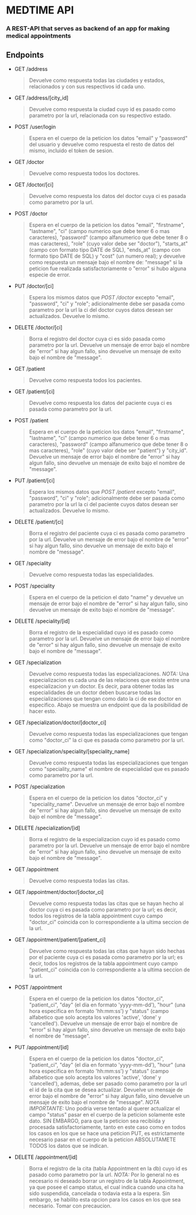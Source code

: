 
# MEDTIME API

### A REST-API that serves as backend of an app for making medical appointments

## Endpoints

- GET /address
	> Devuelve como respuesta todas las ciudades y estados, relacionados y 
	> con sus respectivos id cada uno.
- GET /address/[city_id]
	> Devuelve como respuesta la ciudad cuyo id es pasado como parametro 
	> por la url, relacionada con su respectivo estado.
- POST /user/login
	> Espera en el cuerpo de la peticion los datos "email" y "password" del usuario
	> y devuelve como respuesta el resto de datos del mismo, incluido
	> el token de sesion.
- GET /doctor
	> Devuelve como respuesta todos los doctores.
- GET /doctor/[ci]
	> Devuelve como respuesta los datos del doctor
	> cuya ci es pasada como parametro por la url.
- POST /doctor
	> Espera en el cuerpo de la peticion los datos "email", "firstname",
	> "lastname", "ci" (campo numerico que debe tener 6 o mas caracteres),
	> "password" (campo alfanumerico que debe tener 8 o mas caracteres),
	> "role" (cuyo valor debe ser "doctor"), "starts_at" (campo con formato
	> tipo DATE de SQL), "ends_at" (campo con formato tipo DATE de SQL) y
	> "cost" (un numero real); y devuelve como respuesta un mensaje bajo
	> el nombre de: "message" si la peticion fue realizada satisfactoriamente o
	> "error" si hubo alguna especie de error.
- PUT /doctor/[ci]
	> Espera los mismos datos que *POST /doctor* excepto "email",
	> "password", "ci" y "role"; adicionalmente debe ser pasada 
	> como parametro por la url la ci del doctor cuyos datos desean
	> ser actualizados. Devuelve lo mismo.
- DELETE /doctor/[ci]
	> Borra el registro del doctor cuya ci es sido pasada
	> como parametro por la url. Devuelve un mensaje de error
	> bajo el nombre de "error" si hay algun fallo, sino devuelve
	> un mensaje de exito bajo el nombre de "message".
- GET /patient
	> Devuelve como respuesta todos los pacientes.
- GET /patient/[ci]
	> Devuelve como respuesta los datos del paciente
	> cuya ci es pasada como parametro por la url.
- POST /patient
	> Espera en el cuerpo de la peticion los datos "email", "firstname", 
	> "lastname", "ci" (campo numerico que debe tener 6 o mas caracteres),
	> "password" (campo alfanumerico que debe tener 8 o mas caracteres),
	> "role" (cuyo valor debe ser "patient") y "city_id". Devuelve un mensaje
	> de error bajo el nombre de "error" si hay algun fallo, sino
	> devuelve un mensaje de exito bajo el nombre de "message".
- PUT /patient/[ci]
	> Espera los mismos datos que *POST /patient* excepto "email",
	> "password", "ci" y "role"; adicionalmente debe ser pasada
	> como parametro por la url la ci del paciente cuyos datos 
	> desean ser actualizados. Devuelve lo mismo.
- DELETE /patient/[ci]
	> Borra el registro del paciente cuya ci es pasada como
	> parametro por la url. Devuelve un mensaje de error bajo 
	> el nombre de "error" si hay algun fallo, sino devuelve
	> un mensaje de exito bajo el nombre de "message".
- GET /speciality 
	> Devuelve como respuesta todas las especialidades.
- POST /speciality
	> Espera en el cuerpo de la peticion el dato "name" y devuelve 
	> un mensaje de error bajo el nombre de "error" si hay algun fallo,
	> sino devuelve un mensaje de exito bajo el nombre de "message".
- DELETE /speciality/[id]
	> Borra el registro de la especialidad cuyo id es pasado
	> como parametro por la url. Devuelve un mensaje de error
	> bajo el nombre de "error" si hay algun fallo, sino 
	> devuelve un mensaje de exito bajo el nombre de "message".
- GET /specialization
	> Devuelve como respuesta todas las especializaciones.
	> *NOTA:* Una especializacion es cada una de las relaciones
	> que existe entre una especializacion y un doctor. Es decir, 
	> para obtener todas las especialidades de un doctor deben
	> buscarse todas las especializaciones que tengan como dato
	> la ci de ese doctor en especifico. Abajo se muestra un endpoint
	> que da la posibilidad de hacer esto.
- GET /specialization/doctor/[doctor_ci]
	> Devuelve como respuesta todas las especializaciones que tengan
	> como "doctor_ci" la ci que es pasada como parametro por la url.
- GET /specialization/speciality/[speciality_name]
	> Devuelve como respuesta todas las especializaciones que tengan
	> como "speciality_name" el nombre de especialidad que es pasado
	> como parametro por la url.
- POST /specialization
	> Espera en el cuerpo de la peticion los datos "doctor_ci" y
	> "speciality_name". Devuelve un mensaje de error bajo el nombre
	> de "error" si hay algun fallo, sino devuelve un mensaje
	> de exito bajo el nombre de "message".
- DELETE /specialization/[id]
	> Borra el registro de la especializacion cuyo id es pasado
	> como parametro por la url. Devuelve un mensaje de error
	> bajo el nombre de "error" si hay algun fallo, sino
	> devuelve un mensaje de exito bajo el nombre de "message".
- GET /appointment 
	> Devuelve como respuesta todas las citas.
- GET /appointment/doctor/[doctor_ci]
	> Devuelve como respuesta todas las citas que se hayan hecho al
	> doctor cuya ci es pasada como parametro por la url; es decir, 
	> todos los registros de la tabla appointment cuyo campo 
	> "doctor_ci" coincida con lo correspondiente a la 
	> ultima seccion de la url.
- GET /appointment/patient/[patient_ci]
	> Devuelve como respuesta todas las citas que hayan sido hechas
	> por el paciente cuya ci es pasada como parametro por la url; 
	> es decir, todos los registros de la tabla appointment
	> cuyo campo "patient_ci" coincida con lo correspondiente a
	> la ultima seccion de la url.
- POST /appointment
	> Espera en el cuerpo de la peticion los datos "doctor_ci",
	> "patient_ci", "day" (el dia en formato 'yyyy-mm-dd'),
	> "hour" (una hora especifica en formato 'hh:mm:ss') y
	> "status" (campo alfabetico que solo acepta los valores
	> 'active', 'done' y 'cancelled'). Devuelve un mensaje de
	> error bajo el nombre de "error" si hay algun fallo, sino
	> devuelve un mensaje de exito bajo el nombre de "message".
- PUT /appointment/[id]
	> Espera en el cuerpo de la peticion los datos "doctor_ci",
	> "patient_ci", "day" (el dia en formato 'yyyy-mm-dd'),
	> "hour" (una hora especifica en formato 'hh:mm:ss') y
	> "status" (campo alfabetico que solo acepta los valores
	> 'active', 'done' y 'cancelled'), ademas, debe ser pasado 
	> como parametro por la url el id de la cita que se desea actualizar. 
	> Devuelve un mensaje de error bajo el nombre de "error" si hay algun fallo,
	> sino devuelve un mensaje de exito bajo el nombre de "message".
	> *NOTA IMPORTANTE:* Uno podria verse tentado al querer actualizar
	> el campo "status" pasar en el cuerpo de la peticion solamente
	> este dato. SIN EMBARGO, para que la peticion sea recibiida
	> y procesada satisfactoriamente, tanto en este caso como en 
	> todos los casos en los que se hace una peticion PUT, es 
	> estrictamente necesario pasar en el cuerpo de la peticion 
	> ABSOLUTAMETE TODOS los datos que se indican.
- DELETE /appointment/[id]
	> Borra el registro de la cita (tabla Appointment en la db) cuyo
	> id es pasado como parametro por la url. *NOTA:* Por lo general
	> no es necesario ni deseado borrar un registro de la tabla 
	> Appointment, ya que posee el campo status, el cual indica cuando
	> una cita ha sido suspendida, cancelada o todavia esta a la espera.
	> Sin embargo, se habilito esta opcion para los casos en los que sea
	> necesario. Tomar con precaucion.
